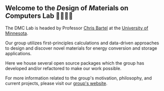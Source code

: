 ## Welcome to the *D*esign of *M*aterials on *C*omputers Lab 👨‍💻🔋🔬

The DMC Lab is headed by Professor [Chris Bartel](https://cse.umn.edu/cems/chris-bartel) at the [University of Minnesota](https://twin-cities.umn.edu/).

Our group utilizes first-principles calculations and data-driven approaches to design and discover novel materials for energy conversion and storage applications.

Here we house several open source packages which the group has developed and/or refactored to make our work possible.

For more information related to the group's motivation, philosophy, and current projects, please visit our [group's website](https://bartel.cems.umn.edu/).
